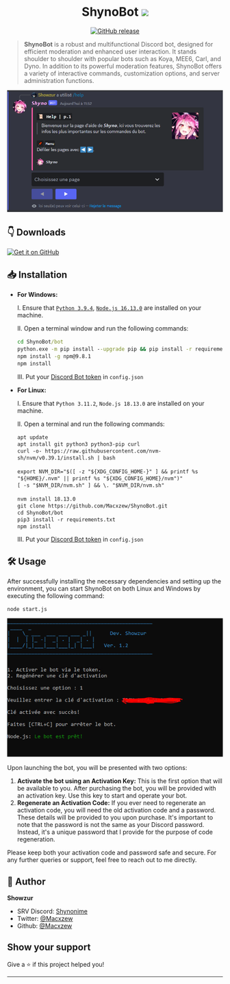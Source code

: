 <h1 align="center">ShynoBot <img src="https://static.wixstatic.com/media/665330_9054f68f25244f14848e3c98fbb061ef~mv2.gif" width="40px"></h1>

<p>
<p align="center">
<a href="https://github.com/Macxzew/ShynoBot/releases">
<img alt="GitHub release" src="https://img.shields.io/github/release/Macxzew/ShynoBot.svg">
</a>
</p>

> **ShynoBot** is a robust and multifunctional Discord bot, designed for efficient moderation and enhanced user interaction. It stands shoulder to shoulder with popular bots such as Koya, MEE6, Carl, and Dyno. In addition to its powerful moderation features, ShynoBot offers a variety of interactive commands, customization options, and server administration functions.

<img alt="Shyno" src="src/img/shyno-help.png" width="700"/>

##  👇 Downloads

[<img src="https://github.com/machiav3lli/oandbackupx/blob/034b226cea5c1b30eb4f6a6f313e4dadcbb0ece4/badge_github.png" alt="Get it on GitHub" height="65">](https://github.com/Macxzew/ShynoBot/releases/latest)

##  📥 Installation

- **For Windows:**

  I. Ensure that [`Python 3.9.4`](https://www.python.org/ftp/python/3.9.4/python-3.9.4-amd64.exe), [`Node.js 16.13.0`](https://nodejs.org/dist/v16.13.0/node-v16.13.0-x64.msi) are installed on your machine.

  II. Open a terminal window and run the following commands:
  ```cmd
  cd ShynoBot/bot
  python.exe -m pip install --upgrade pip && pip install -r requirements.txt
  npm install -g npm@9.8.1
  npm install
  ```

  III. Put your [Discord Bot token](https://discord.com/developers/applications) in `config.json`

- **For Linux:**

  I. Ensure that `Python 3.11.2`, `Node.js 18.13.0` are installed on your machine.

  II. Open a terminal and run the following commands:
  ```
  apt update
  apt install git python3 python3-pip curl
  curl -o- https://raw.githubusercontent.com/nvm-sh/nvm/v0.39.1/install.sh | bash

  export NVM_DIR="$([ -z "${XDG_CONFIG_HOME-}" ] && printf %s "${HOME}/.nvm" || printf %s "${XDG_CONFIG_HOME}/nvm")"
  [ -s "$NVM_DIR/nvm.sh" ] && \. "$NVM_DIR/nvm.sh"

  nvm install 18.13.0
  git clone https://github.com/Macxzew/ShynoBot.git
  cd ShynoBot/bot
  pip3 install -r requirements.txt
  npm install
  ```

  III. Put your [Discord Bot token](https://discord.com/developers/applications) in `config.json`

## 🛠️ Usage

After successfully installing the necessary dependencies and setting up the environment, you can start ShynoBot on both Linux and Windows by executing the following command:
```
node start.js
```
<img alt="Shyno" src="assets/shyno-start.png"/>

Upon launching the bot, you will be presented with two options:
1. **Activate the bot using an Activation Key:** This is the first option that will be available to you. After purchasing the bot, you will be provided with an activation key. Use this key to start and operate your bot.
2. **Regenerate an Activation Code:** If you ever need to regenerate an activation code, you will need the old activation code and a password. These details will be provided to you upon purchase. It's important to note that the password is not the same as your Discord password. Instead, it's a unique password that I provide for the purpose of code regeneration.

Please keep both your activation code and password safe and secure. For any further queries or support, feel free to reach out to me directly.

## 👤 Author

**Showzur**

* SRV Discord: [Shynonime](https://discord.gg/B9PrK625xp)
* Twitter: [@Macxzew](https://twitter.com/Macxzew)
* Github: [@Macxzew](https://github.com/Macxzew)

## Show your support

Give a ⭐️ if this project helped you!

***
